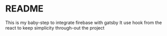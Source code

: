 # README

This is my baby-step to integrate firebase with gatsby
It use hook from the react to keep simplicity through-out the project